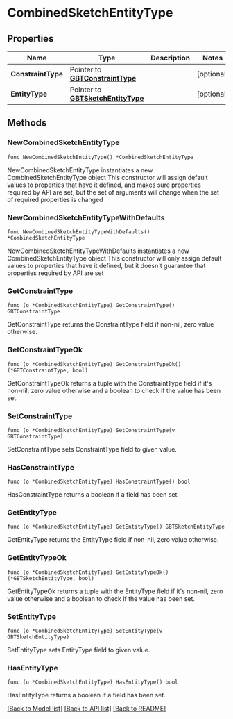 # CombinedSketchEntityType

## Properties

Name | Type | Description | Notes
------------ | ------------- | ------------- | -------------
**ConstraintType** | Pointer to [**GBTConstraintType**](GBTConstraintType.md) |  | [optional] 
**EntityType** | Pointer to [**GBTSketchEntityType**](GBTSketchEntityType.md) |  | [optional] 

## Methods

### NewCombinedSketchEntityType

`func NewCombinedSketchEntityType() *CombinedSketchEntityType`

NewCombinedSketchEntityType instantiates a new CombinedSketchEntityType object
This constructor will assign default values to properties that have it defined,
and makes sure properties required by API are set, but the set of arguments
will change when the set of required properties is changed

### NewCombinedSketchEntityTypeWithDefaults

`func NewCombinedSketchEntityTypeWithDefaults() *CombinedSketchEntityType`

NewCombinedSketchEntityTypeWithDefaults instantiates a new CombinedSketchEntityType object
This constructor will only assign default values to properties that have it defined,
but it doesn't guarantee that properties required by API are set

### GetConstraintType

`func (o *CombinedSketchEntityType) GetConstraintType() GBTConstraintType`

GetConstraintType returns the ConstraintType field if non-nil, zero value otherwise.

### GetConstraintTypeOk

`func (o *CombinedSketchEntityType) GetConstraintTypeOk() (*GBTConstraintType, bool)`

GetConstraintTypeOk returns a tuple with the ConstraintType field if it's non-nil, zero value otherwise
and a boolean to check if the value has been set.

### SetConstraintType

`func (o *CombinedSketchEntityType) SetConstraintType(v GBTConstraintType)`

SetConstraintType sets ConstraintType field to given value.

### HasConstraintType

`func (o *CombinedSketchEntityType) HasConstraintType() bool`

HasConstraintType returns a boolean if a field has been set.

### GetEntityType

`func (o *CombinedSketchEntityType) GetEntityType() GBTSketchEntityType`

GetEntityType returns the EntityType field if non-nil, zero value otherwise.

### GetEntityTypeOk

`func (o *CombinedSketchEntityType) GetEntityTypeOk() (*GBTSketchEntityType, bool)`

GetEntityTypeOk returns a tuple with the EntityType field if it's non-nil, zero value otherwise
and a boolean to check if the value has been set.

### SetEntityType

`func (o *CombinedSketchEntityType) SetEntityType(v GBTSketchEntityType)`

SetEntityType sets EntityType field to given value.

### HasEntityType

`func (o *CombinedSketchEntityType) HasEntityType() bool`

HasEntityType returns a boolean if a field has been set.


[[Back to Model list]](../README.md#documentation-for-models) [[Back to API list]](../README.md#documentation-for-api-endpoints) [[Back to README]](../README.md)


